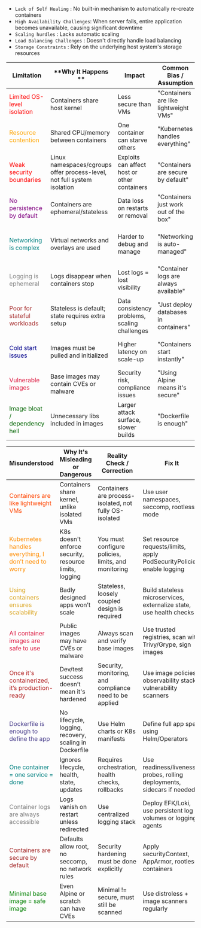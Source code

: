 - `Lack of Self Healing` : No built-in mechanism to automatically re-create containers
- `High Availability Challenges`:  When server fails, entire application becomes unavailable, causing significant downtime
- `Scaling hurdles` :  Lacks automatic scaling
- `Load Balancing Challenges` : Doesn't directly handle load balancing
- `Storage Constraints` : Rely on the underlying host system's storage resources

| **Limitation**                                                     | **Why It Happens **                                                     | **Impact**                                    | **Common Bias / Assumption**          | **Solution / Best Practice**                                                         |
| ------------------------------------------------------------------ | ----------------------------------------------------------------------- | --------------------------------------------- | ------------------------------------- | ------------------------------------------------------------------------------------ |
| <span style="color:red">Limited OS-level isolation</span>          | Containers share host kernel                                            | Less secure than VMs                          | "Containers are like lightweight VMs" | Use rootless containers, user namespaces, SELinux/AppArmor                           |
| <span style="color:orange">Resource contention</span>              | Shared CPU/memory between containers                                    | One container can starve others               | "Kubernetes handles everything"       | Set CPU/memory limits/requests in pod specs                                          |
| <span style="color:red">Weak security boundaries</span>            | Linux namespaces/cgroups offer process-level, not full system isolation | Exploits can affect host or other containers  | "Containers are secure by default"    | Enable seccomp, AppArmor, non-root users, and readonly filesystems                   |
| <span style="color:purple">No persistence by default</span>        | Containers are ephemeral/stateless                                      | Data loss on restarts or removal              | "Containers just work out of the box" | Mount persistent volumes using PVCs or bind mounts                                   |
| <span style="color:teal">Networking is complex</span>              | Virtual networks and overlays are used                                  | Harder to debug and manage                    | "Networking is auto-managed"          | Use well-documented CNI plugins; visualize with tools like `weave`, `cilium`, `lens` |
| <span style="color:gray">Logging is ephemeral</span>               | Logs disappear when containers stop                                     | Lost logs = lost visibility                   | "Container logs are always available" | Use centralized logging (EFK, Loki, Fluentbit)                                       |
| <span style="color:brown">Poor for stateful workloads</span>       | Stateless is default; state requires extra setup                        | Data consistency problems, scaling challenges | "Just deploy databases in containers" | Use StatefulSets and persistent volumes; or external DBaaS                           |
| <span style="color:darkblue">Cold start issues</span>              | Images must be pulled and initialized                                   | Higher latency on scale-up                    | "Containers start instantly"          | Pre-pull images, reduce size, keep base image in memory                              |
| <span style="color:crimson">Vulnerable images</span>               | Base images may contain CVEs or malware                                 | Security risk, compliance issues              | "Using Alpine means it's secure"      | Scan with Trivy, Grype; use trusted sources                                          |
| <span style="color:darkgreen">Image bloat / dependency hell</span> | Unnecessary libs included in images                                     | Larger attack surface, slower builds          | "Dockerfile is enough"                | Use multi-stage builds; prefer `distroless`, minimal images                          |

| **Misunderstood**                                                                          | **Why It's Misleading or Dangerous**                   | **Reality Check / Correction**                          | **Fix It**                                                              |
| ------------------------------------------------------------------------------------------ | ------------------------------------------------------ | ------------------------------------------------------- | ----------------------------------------------------------------------- |
| <span style="color:orangered">Containers are like lightweight VMs</span>                   | Containers share kernel, unlike isolated VMs           | Containers are process-isolated, not fully OS-isolated  | Use user namespaces, seccomp, rootless mode                             |
| <span style="color:darkorange">Kubernetes handles everything, I don’t need to worry</span> | K8s doesn't enforce security, resource limits, logging | You must configure policies, limits, and monitoring     | Set resource requests/limits, apply PodSecurityPolicies, enable logging |
| <span style="color:goldenrod">Using containers ensures scalability</span>                  | Badly designed apps won’t scale                        | Stateless, loosely coupled design is required           | Build stateless microservices, externalize state, use health checks     |
| <span style="color:crimson">All container images are safe to use</span>                    | Public images may have CVEs or malware                 | Always scan and verify base images                      | Use trusted registries, scan with Trivy/Grype, sign images              |
| <span style="color:firebrick">Once it's containerized, it’s production-ready</span>        | Dev/test success doesn’t mean it's hardened            | Security, monitoring, and compliance need to be applied | Use image policies, observability stack, vulnerability scanners         |
| <span style="color:darkslateblue">Dockerfile is enough to define the app</span>            | No lifecycle, logging, recovery, scaling in Dockerfile | Use Helm charts or K8s manifests                        | Define full app spec using Helm/Operators                               |
| <span style="color:teal">One container = one service = done</span>                         | Ignores lifecycle, health, state, updates              | Requires orchestration, health checks, rollbacks        | Use readiness/liveness probes, rolling deployments, sidecars if needed  |
| <span style="color:gray">Container logs are always accessible</span>                       | Logs vanish on restart unless redirected               | Use centralized logging stack                           | Deploy EFK/Loki, use persistent log volumes or logging agents           |
| <span style="color:brown">Containers are secure by default</span>                          | Defaults allow root, no seccomp, no network rules      | Security hardening must be done explicitly              | Apply securityContext, AppArmor, rootless containers                    |
| <span style="color:green">Minimal base image = safe image</span>                           | Even Alpine or scratch can have CVEs                   | Minimal != secure, must still be scanned                | Use distroless + image scanners regularly                               |
